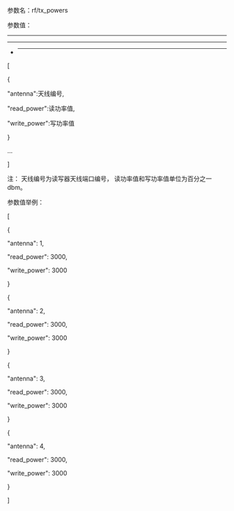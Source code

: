 参数名：rf/tx\_powers

参数值：

---

---

* ---

\[

{

"antenna":天线编号,

"read\_power":读功率值,

"write\_power":写功率值

}

...

\]

注： 天线编号为读写器天线端口编号， 读功率值和写功率值单位为百分之一dbm。

参数值举例：

\[

{

"antenna": 1,

"read\_power": 3000,

"write\_power": 3000

}



{

"antenna": 2,

"read\_power": 3000,

"write\_power": 3000

}

{

"antenna": 3,

"read\_power": 3000,

"write\_power": 3000

}

{

"antenna": 4,

"read\_power": 3000,

"write\_power": 3000

}

\]

